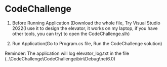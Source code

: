 # CodeChallenge

1) Before Running Application (Download the whole file, Try Visual Studio 2022(I use it to design the elevator, it works on my laptop, if you have other tools, you can try) to open the CodeChallenge.slh)

2) Run Application(Go to Program.cs file, Run the CodeChallenge solution)


Reminder: The application will log elevator_log.txt in the file (..\CodeChallenge\CodeChallenge\bin\Debug\net6.0)
